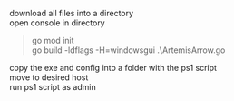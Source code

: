 download all files into a directory <br>
open console in directory <br>
>go mod init <br>
>go build -ldflags -H=windowsgui .\ArtemisArrow.go <br>

copy the exe and config into a folder with the ps1 script <br>
move to desired host <br>
run ps1 script as admin
